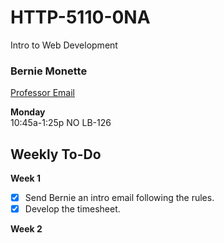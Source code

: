 # HTTP-5110-0NA

Intro to Web Development

### Bernie Monette

[Professor Email](mailto:bernie.monette@humber.ca)

**Monday**  
10:45a-1:25p 
NO LB-126

## Weekly To-Do

**Week 1**
- [x] Send Bernie an intro email following the rules.
- [x] Develop the timesheet.

**Week 2**